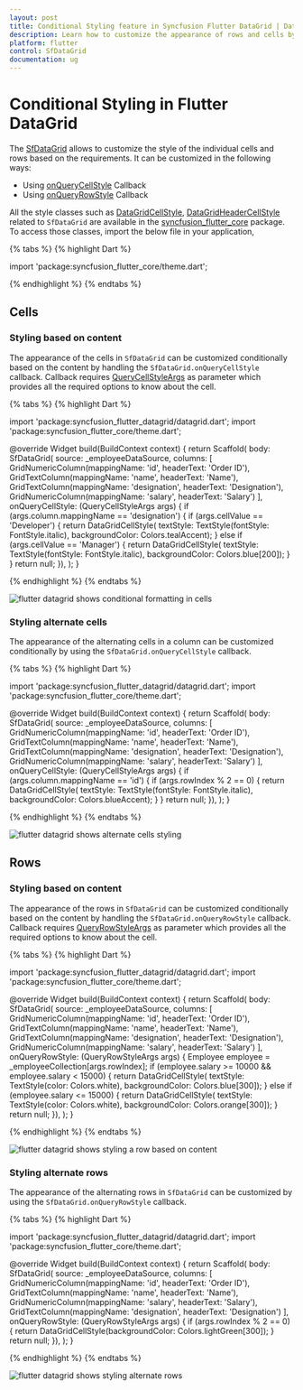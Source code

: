 ```yaml
---
layout: post
title: Conditional Styling feature in Syncfusion Flutter DataGrid | DataTable
description: Learn how to customize the appearance of rows and cells by using conditional styling feature in Syncfusion Flutter DataGrid.
platform: flutter
control: SfDataGrid
documentation: ug
---
```


# Conditional Styling in Flutter DataGrid

The [SfDataGrid](https://pub.dev/documentation/syncfusion_flutter_datagrid/latest/datagrid/SfDataGrid-class.html) allows to customize the style of the individual cells and rows based on the requirements. It can be customized in the following ways:

* Using [onQueryCellStyle](https://pub.dev/documentation/syncfusion_flutter_datagrid/latest/datagrid/SfDataGrid/onQueryCellStyle.html) Callback
* Using [onQueryRowStyle](https://pub.dev/documentation/syncfusion_flutter_datagrid/latest/datagrid/SfDataGrid/onQueryRowStyle.html) Callback

All the style classes such as [DataGridCellStyle](https://pub.dev/documentation/syncfusion_flutter_core/latest/theme/DataGridCellStyle-class.html), [DataGridHeaderCellStyle](https://pub.dev/documentation/syncfusion_flutter_core/latest/theme/DataGridHeaderCellStyle-class.html) related to `SfDataGrid` are available in the [syncfusion_flutter_core](https://pub.dev/packages/syncfusion_flutter_core) package. To access those classes, import the below file in your application,

{% tabs %}
{% highlight Dart %} 

import 'package:syncfusion_flutter_core/theme.dart';

{% endhighlight %}
{% endtabs %}

## Cells

### Styling based on content

The appearance of the cells in `SfDataGrid` can be customized conditionally based on the content by handling the `SfDataGrid.onQueryCellStyle` callback. 
Callback requires [QueryCellStyleArgs](https://pub.dev/documentation/syncfusion_flutter_datagrid/latest/datagrid/QueryCellStyleArgs-class.html) as parameter which provides all the required options to know about the cell.

{% tabs %}
{% highlight Dart %} 

import 'package:syncfusion_flutter_datagrid/datagrid.dart';
import 'package:syncfusion_flutter_core/theme.dart';

@override
Widget build(BuildContext context) {
  return Scaffold(
    body: SfDataGrid(
        source: _employeeDataSource,
        columns: <GridColumn>[
          GridNumericColumn(mappingName: 'id', headerText: 'Order ID'),
          GridTextColumn(mappingName: 'name', headerText: 'Name'),
          GridTextColumn(mappingName: 'designation', headerText: 'Designation'),
          GridNumericColumn(mappingName: 'salary', headerText: 'Salary')
        ],
        onQueryCellStyle: (QueryCellStyleArgs args) {
          if (args.column.mappingName == 'designation') {
            if (args.cellValue == 'Developer') {
              return DataGridCellStyle(
                  textStyle: TextStyle(fontStyle: FontStyle.italic),
                  backgroundColor: Colors.tealAccent);
            } else if (args.cellValue == 'Manager') {
              return DataGridCellStyle(
                  textStyle: TextStyle(fontStyle: FontStyle.italic),
                  backgroundColor: Colors.blue[200]);
            }
          }
          return null;
        }),
  );
}
    
{% endhighlight %}
{% endtabs %}

![flutter datagrid shows conditional formatting in cells](images/conditional-styling/flutter-datagrid-cells-styling-based-on-content.png)

### Styling alternate cells

The appearance of the alternating cells in a column can be customized conditionally by using the `SfDataGrid.onQueryCellStyle` callback.

{% tabs %}
{% highlight Dart %} 

import 'package:syncfusion_flutter_datagrid/datagrid.dart';
import 'package:syncfusion_flutter_core/theme.dart';

@override
Widget build(BuildContext context) {
  return Scaffold(
    body: SfDataGrid(
        source: _employeeDataSource,
        columns: <GridColumn>[
          GridNumericColumn(mappingName: 'id', headerText: 'Order ID'),
          GridTextColumn(mappingName: 'name', headerText: 'Name'),
          GridTextColumn(mappingName: 'designation', headerText: 'Designation'),
          GridNumericColumn(mappingName: 'salary', headerText: 'Salary')
        ],
        onQueryCellStyle: (QueryCellStyleArgs args) {
          if (args.column.mappingName == 'id') {
            if (args.rowIndex % 2 == 0) {
              return DataGridCellStyle(
                  textStyle: TextStyle(fontStyle: FontStyle.italic),
                  backgroundColor: Colors.blueAccent);
            }
          }
          return null;
        }),
  );
}
    
{% endhighlight %}
{% endtabs %}

![flutter datagrid shows alternate cells styling](images/conditional-styling/flutter-datagrid-alternate-cells-styling.png)

## Rows

### Styling based on content

The appearance of the rows in `SfDataGrid` can be customized conditionally based on the content by handling the `SfDataGrid.onQueryRowStyle` callback.
Callback requires [QueryRowStyleArgs](https://pub.dev/documentation/syncfusion_flutter_datagrid/latest/datagrid/QueryRowStyleArgs-class.html) as parameter which provides all the required options to know about the cell.

{% tabs %}
{% highlight Dart %} 

import 'package:syncfusion_flutter_datagrid/datagrid.dart';
import 'package:syncfusion_flutter_core/theme.dart';
      
@override
Widget build(BuildContext context) {
  return Scaffold(
    body: SfDataGrid(
        source: _employeeDataSource,
        columns: <GridColumn>[
          GridNumericColumn(mappingName: 'id', headerText: 'Order ID'),
          GridTextColumn(mappingName: 'name', headerText: 'Name'),
          GridTextColumn(mappingName: 'designation', headerText: 'Designation'),
          GridNumericColumn(mappingName: 'salary', headerText: 'Salary')
        ],
        onQueryRowStyle: (QueryRowStyleArgs args) {
          Employee employee = _employeeCollection[args.rowIndex];
          if (employee.salary >= 10000 && employee.salary < 15000) {
            return DataGridCellStyle(
                textStyle: TextStyle(color: Colors.white),
                backgroundColor: Colors.blue[300]);
          } else if (employee.salary <= 15000) {
            return DataGridCellStyle(
                textStyle: TextStyle(color: Colors.white),
                backgroundColor: Colors.orange[300]);
          }
          return null;
        }),
  );
}
    
{% endhighlight %}
{% endtabs %}

![flutter datagrid shows styling a row based on content](images/conditional-styling/flutter-datagrid-rows-styling-based-on-content.png)

### Styling alternate rows

The appearance of the alternating rows in `SfDataGrid` can be customized by using the `SfDataGrid.onQueryRowStyle` callback.

{% tabs %}
{% highlight Dart %} 

import 'package:syncfusion_flutter_datagrid/datagrid.dart';
import 'package:syncfusion_flutter_core/theme.dart';

@override
Widget build(BuildContext context) {
  return Scaffold(
    body: SfDataGrid(
        source: _employeeDataSource,
        columns: <GridColumn>[
          GridNumericColumn(mappingName: 'id', headerText: 'Order ID'),
          GridTextColumn(mappingName: 'name', headerText: 'Name'),
          GridNumericColumn(mappingName: 'salary', headerText: 'Salary'),
          GridTextColumn(mappingName: 'designation', headerText: 'Designation')
        ],
        onQueryRowStyle: (QueryRowStyleArgs args) {
          if (args.rowIndex % 2 == 0) {
            return DataGridCellStyle(backgroundColor: Colors.lightGreen[300]);
          }
          return null;
        }),
  );
}

{% endhighlight %}
{% endtabs %}

![flutter datagrid shows styling alternate rows](images/conditional-styling/flutter-datagrid-alternate-rows-styling.png)